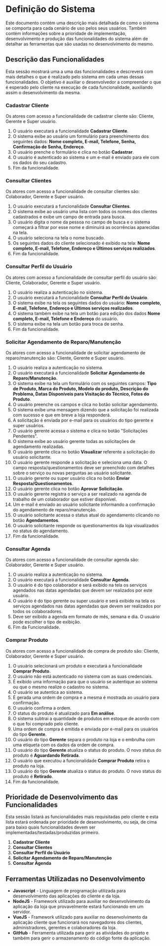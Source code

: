 # Definição do Sistema

Este documento contém uma descrição mais detalhada de como o sistema se comporta para cada cenário de uso pelos seus usuários. Também contém informações
sobre a prioridade de implementação, desenvolvimento e produção das funcionalidades do sistema além de detalhar as ferramentas que são usadas no desenvolvimento do mesmo.


## Descrição das Funcionalidades

Esta sessão mostrará uma a uma das funcionalidades e descreverá com mais detalhes o que é realizado pelo sistema em cada umas dessas funcionalidades. O objetivo é
auxiliar o desenvolvedor a compreender o que é esperado pelo cliente na execução de cada funcionalidade, auxiliando assim o desenvolvimento da mesma.

### Cadastrar Cliente

Os atores com acesso a funcionalidade de cadastrar cliente são: Cliente, Gerente e Super usuário.

1.  O usuário executará a funcionalidade **Cadastrar Cliente**.
2.  O sistema exibe ao usuário um formulário para preenchimento dos seguintes dados: **Nome completo, E-mail, Telefone, Senha, Confirmação de Senha, Endereço**.
3.  O usuário prenche o formulário e clica no botão **Cadastrar**.
4.  O usuário é autenticado ao sistema e um e-mail é enviado para ele com os dados do seu cadastro.
5.  Fim da funcionalidade.

### Consultar Clientes

Os atores com acesso a funcionalidade de consultar clientes são: Colaborador, Gerente e Super usuário.

1.  O usuário executará a funcionalidade **Consultar Clientes**.
2.  O sistema exibe ao usuário uma lista com todos os nomes dos clientes cadastrados e exibe um campo de entrada para busca.
3.  O usuário digita o nome da pessoa no campo de busca e o sistema começará a filtrar por esse nome e diminuirá as ocorrências aparecidas na tela.
4.  O usuário seleciona na tela o nome buscado.
5.  Os seguintes dados do cliente selecionado é exibido na tela: **Nome completo, E-mail, Telefone, Endereço e Últimos serviços realizados**.
6.  Fim da funcionalidade.

### Consultar Perfil do Usuário

Os atores com acesso a funcionalidade de consultar perfil do usuário são: Cliente, Colaborador, Gerente e Super usuário.

1.  O usuário realiza a autenticação no sistema.
2.  O usuário executará a funcionalidade **Consultar Perfil do Usuário**.
3.  O sistema exibe na tela os seguintes dados do usuário: **Nome completo, E-mail, Telefone, Endereço e Últimos serviços realizados**.
4.  O sistema também exibe na tela um botão para edição dos dados **Nome completo, E-mail, Telefone e Endereço** do usuário.
5.  O sistema exibe na tela um botão para troca de senha.
6.  Fim da funcionalidade.

### Solicitar Agendamento de Reparo/Manutenção

Os atores com acesso a funcionalidade de solicitar agendamento de reparo/manutenção são: Cliente, Gerente e Super usuário.

1.  O usuário realiza a autenticação no sistema.
2.  O usuário executará a funcionalidade **Solicitar Agendamento de Reparo/Manutenção**.
3.  O sistema exibe na tela um formulário com os seguintes campos: **Tipo de Produto, Marca do Produto, Modelo do produto, Descrição do Problema, Datas Disponíveis para Visitação do Técnico, Fotos do Produto**.
4.  O usuário preenche os campos e clica no botão solicitar agendamento.
5.  O sistema exibe uma mensagem dizendo que a solicitação foi realizada com sucesso e que em breve a loja responderá.
6.  A solicitação é enviada por e-mail para os usuários do tipo gerente e super usuários.
7.  O usuário gerente acessa o sistema e clica no botão "Solicitações Pendentes".
8.  O sistema exibe ao usuário gerente todas as solicitações de agendamento realizadas.
9.  O usuário gerente clica no botão **Visualizar** referente a solicitação do usuário solicitante.
10. O usuário gerente responde a solicitação e seleciona uma data. O campo resposta/questionamentos deve ser preenchido com detalhes sobre o serviço ou novas perguntas ao usuário solicitante.
11. O usuário gerente ou super usuário clica no botão **Enviar Resposta/Questionamentos**.
12. O usuário gerente clica no botão **Aprovar Solicitação**.
13. O usuário gerente registra o serviço a ser realizado na agenda de trabalho de um colaborador que estiver disponível.
14. Um e-mail é enviado ao usuário solicitante informando a confirmação do agendamento de reparo/manutenção.
15. O usuário solicitante acessa o status atual do agendamento clicando no botão **Agendamentos**.
16. O usuário solicitante responde os questionamentos da loja visualizados no status do agendamento.
17. Fim da funcionalidade.

### Consultar Agenda

Os atores com acesso a funcionalidade de consultar agenda são: Colaborador, Gerente e Super usuário.

1.  O usuário realiza a autenticação no sistema.
2.  O usuário executará a funcionalidade **Consultar Agenda**.
3.  O usuário é do tipo colaborador e será exibido na tela os serviços agendados nas datas agendadas que devem ser realizados por este usuário.
4.  O usuário é do tipo gerente ou super usuário e será exibido na tela os serviços agendados nas datas agendadas que devem ser realizados por todos os colaboradores.
5.  Deve ser exibido a agenda em formato de mês, semana e dia. O usuário pode escolher o tipo de exibição.
6.  Fim da Funcionalidade.

### Comprar Produto

Os atores com acesso a funcionalidade de compra de produto são: Cliente, Colaborador, Gerente e Super usuário.

1.  O usuário selecionará um produto e executará a funcionalidade **Comprar Produto**.
2.  O usuário não está autenticado no sistema com as suas credenciais.
3.  É exibido uma informação para que o usuário se autentique ao sistema ou que o mesmo realize o cadastro no sistema.
4.  O usuário se autentica ao sistema.
5.  É gerada uma ordem de compra e a mesma é mostrada ao usuário para confirmação.
6.  O usuário confirma a ordem.
7.  O status do produto é atualizado para **Em análise**.
8.  O sistema subtrai a quantidade de produtos em estoque de acordo com o que foi comprado pelo cliente.
9.  Uma ordem de compra é emitida e enviada por e-mail para os usuários do tipo **Gerente**.
10. O usuário do tipo **Gerente** separa o produto na loja e o embrulha com uma etiqueta com os dados da ordem de compra.
11. O usuário do tipo **Gerente** atualiza o status do produto. O novo status do produto é **Aguardando Retirada**.
12. O usuário que executou a funcionalidade **Comprar Produto** retira o produto na loja.
13. O usuário do tipo **Gerente** atualiza o status do produto. O novo status do produto é **Retirado**.
14. Fim da funcionalidade.


## Prioridade de Desenvolvimento das Funcionalidades

Esta sessão listará as funcionalidades mais requisitadas pelo cliente e esta lista estará ordenada por prioridade de desenvolvimento, ou seja, de cima para
baixo quais funcionalidades devem ser implementadas/testadas/produzidas primeiro.

1. **Cadastrar Cliente**
2. **Consultar Clientes**
3. **Consultar Perfil do Usuário**
4. **Solicitar Agendamento de Reparo/Manutenção**
5. **Consultar Agenda**

## Ferramentas Utilizadas no Desenvolvimento

* **Javascript** - Linguagem de programação utilizada para desenvolvimento das aplicações do cliente e da loja. 
* **NodeJS**     - Framework utilizado para auxiliar no desenvolvimento da aplicação da loja que provavelmente estará funcionando em um servidor.
* **VueJS**      - Framework utilizado para auxiliar no desenvolvimento da aplicação cliente que funcionará nos navegadores dos clientes, administradores, gerentes e colaboradores da loja. 
* **GitHub**     - Ferramenta utilizada para gerir as atividades do projeto e também para gerir o armazenamento do código fonte da aplicação.
